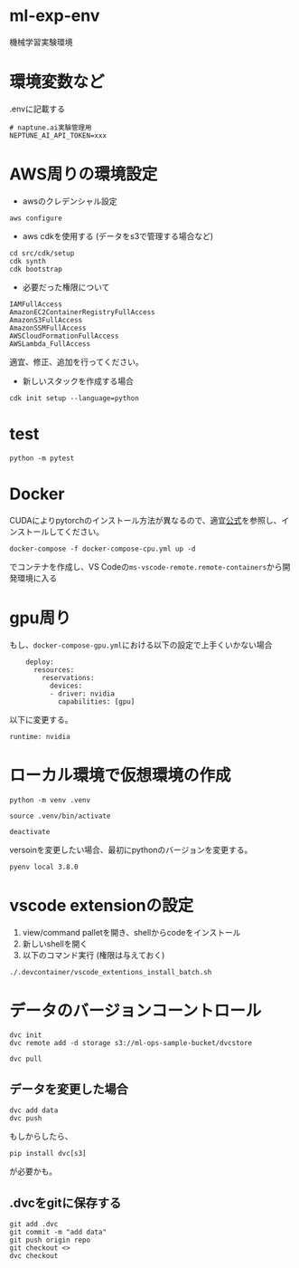 # ml-exp-env
機械学習実験環境

# 環境変数など

.envに記載する

```
# naptune.ai実験管理用
NEPTUNE_AI_API_TOKEN=xxx
```

# AWS周りの環境設定

- awsのクレデンシャル設定

```
aws configure
```

- aws cdkを使用する (データをs3で管理する場合など)

```
cd src/cdk/setup
cdk synth
cdk bootstrap
```

- 必要だった権限について

```
IAMFullAccess
AmazonEC2ContainerRegistryFullAccess
AmazonS3FullAccess
AmazonSSMFullAccess
AWSCloudFormationFullAccess
AWSLambda_FullAccess
```

適宜、修正、追加を行ってください。

- 新しいスタックを作成する場合

```
cdk init setup --language=python
```

# test

```
python -m pytest
```

# Docker

 CUDAによりpytorchのインストール方法が異なるので、適宜[公式](https://pytorch.org/)を参照し、インストールしてください。

```
docker-compose -f docker-compose-cpu.yml up -d
```

でコンテナを作成し、VS Codeの`ms-vscode-remote.remote-containers`から開発環境に入る

# gpu周り

もし、`docker-compose-gpu.yml`における以下の設定で上手くいかない場合

```
    deploy:
      resources:
        reservations:
          devices:
          - driver: nvidia
            capabilities: [gpu]
```

以下に変更する。

```
runtime: nvidia
```

# ローカル環境で仮想環境の作成

```
python -m venv .venv
```

```
source .venv/bin/activate
```

```
deactivate
```

versoinを変更したい場合、最初にpythonのバージョンを変更する。
```
pyenv local 3.8.0
```

# vscode extensionの設定

1. view/command palletを開き、shellからcodeをインストール
2. 新しいshellを開く
3. 以下のコマンド実行 (権限は与えておく)

```
./.devcontainer/vscode_extentions_install_batch.sh
```

# データのバージョンコーントロール

```
dvc init
dvc remote add -d storage s3://ml-ops-sample-bucket/dvcstore

dvc pull
```

## データを変更した場合

```
dvc add data
dvc push
```

もしからしたら、
```
pip install dvc[s3]
```
が必要かも。

## .dvcをgitに保存する

```
git add .dvc
git commit -m "add data"
git push origin repo
git checkout <>
dvc checkout
```

